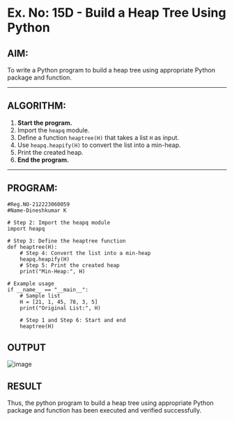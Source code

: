 # Ex. No: 15D - Build a Heap Tree Using Python

## AIM:
To write a Python program to build a heap tree using appropriate Python package and function.

---

## ALGORITHM:

1. **Start the program.**
2. Import the `heapq` module.
3. Define a function `heaptree(H)` that takes a list `H` as input.
4. Use `heapq.heapify(H)` to convert the list into a min-heap.
5. Print the created heap.
6. **End the program.**

---

## PROGRAM:

```
#Reg.NO-212223060059
#Name-Dineshkumar K

# Step 2: Import the heapq module
import heapq

# Step 3: Define the heaptree function
def heaptree(H):
    # Step 4: Convert the list into a min-heap
    heapq.heapify(H)
    # Step 5: Print the created heap
    print("Min-Heap:", H)

# Example usage
if __name__ == "__main__":
    # Sample list
    H = [21, 1, 45, 78, 3, 5]
    print("Original List:", H)
    
    # Step 1 and Step 6: Start and end
    heaptree(H)

```

## OUTPUT

![image](https://github.com/user-attachments/assets/5e4d97e6-1872-42c7-b163-073563e69448)


## RESULT
Thus, the python program to build a heap tree using appropriate Python package and function has been executed and verified successfully.
